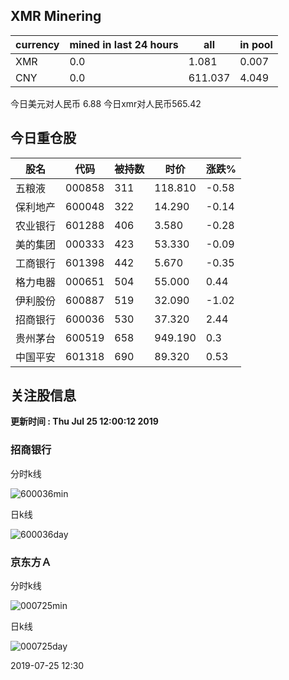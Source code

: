 ## XMR Minering

|currency|mined in last 24 hours|all|in pool|
|---|---|---|---|
|XMR|0.0|1.081|0.007|
|CNY|0.0|611.037|4.049|

今日美元对人民币 6.88	今日xmr对人民币565.42


## 今日重仓股 

|股名|代码|被持数|时价|涨跌%|
|---|---|---|---|---|
|五粮液|000858|311|118.810|-0.58|
|保利地产|600048|322|14.290|-0.14|
|农业银行|601288|406|3.580|-0.28|
|美的集团|000333|423|53.330|-0.09|
|工商银行|601398|442|5.670|-0.35|
|格力电器|000651|504|55.000|0.44|
|伊利股份|600887|519|32.090|-1.02|
|招商银行|600036|530|37.320|2.44|
|贵州茅台|600519|658|949.190|0.3|
|中国平安|601318|690|89.320|0.53|

## 关注股信息
**更新时间 : Thu Jul 25 12:00:12 2019**
### 招商银行 
分时k线

![600036min](http://image.sinajs.cn/newchart/min/n/sh600036.gif)

日k线

![600036day](http://image.sinajs.cn/newchart/daily/n/sh600036.gif)

### 京东方Ａ 
分时k线

![000725min](http://image.sinajs.cn/newchart/min/n/sz000725.gif)

日k线

![000725day](http://image.sinajs.cn/newchart/daily/n/sz000725.gif)

2019-07-25 12:30